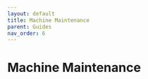 ```yaml
---
layout: default
title: Machine Maintenance
parent: Guides
nav_order: 6
---
```


# Machine Maintenance
